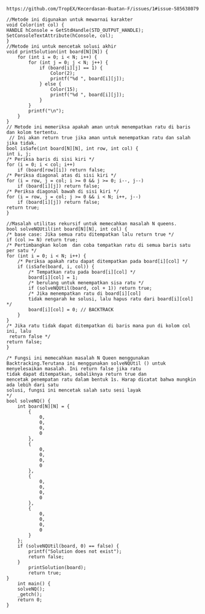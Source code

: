  
    https://github.com/TropEX/Kecerdasan-Buatan-F/issues/1#issue-585638079
    
    //Metode ini digunakan untuk mewarnai karakter
    void Color(int col) {  
    HANDLE hConsole = GetStdHandle(STD_OUTPUT_HANDLE);  
    SetConsoleTextAttribute(hConsole, col);  
    }  
    //Metode ini untuk mencetak solusi akhir  
    void printSolution(int board[N][N]) {  
        for (int i = 0; i < N; i++) {  
            for (int j = 0; j < N; j++) {  
                if (board[i][j] == 1) {  
                    Color(2);  
                    printf("%d ", board[i][j]);  
                } else {  
                    Color(15);  
                    printf("%d ", board[i][j]);  
                }  
            }  
            printf("\n");  
        }  
    }  
    // Metode ini memeriksa apakah aman untuk menempatkan ratu di baris dan kolom tertentu.
     // Ini akan return true jika aman untuk menempatkan ratu dan salah jika tidak.
    bool isSafe(int board[N][N], int row, int col) {  
    int i, j;  
    /* Periksa baris di sisi kiri */  
    for (i = 0; i < col; i++)  
        if (board[row][i]) return false;  
    /* Periksa diagonal atas di sisi kiri */  
    for (i = row, j = col; i >= 0 && j >= 0; i--, j--)  
        if (board[i][j]) return false;  
    /* Periksa diagonal bawah di sisi kiri */  
    for (i = row, j = col; j >= 0 && i < N; i++, j--)  
        if (board[i][j]) return false;  
    return true;  
    }  

    //Masalah utilitas rekursif untuk memecahkan masalah N queens.
    bool solveNQUtil(int board[N][N], int col) {  
    /* base case: Jika semua ratu ditempatkan lalu return true */  
    if (col >= N) return true;  
    /* Pertimbangkan kolom  dan coba tempatkan ratu di semua baris satu per satu */  
    for (int i = 0; i < N; i++) {  
        /* Periksa apakah ratu dapat ditempatkan pada board[i][col] */  
        if (isSafe(board, i, col)) {  
            /* Tempatkan ratu pada board[i][col] */  
            board[i][col] = 1;  
            /* berulang untuk menempatkan sisa ratu */  
            if (solveNQUtil(board, col + 1)) return true;  
            /* Jika menempatkan ratu di board[i][col] 
            tidak mengarah ke solusi, lalu hapus ratu dari board[i][col] */  
            board[i][col] = 0; // BACKTRACK  
        }  
    }  
    /* Jika ratu tidak dapat ditempatkan di baris mana pun di kolom col ini, lalu
     return false */  
    return false;  
    }  
    
    /* Fungsi ini memecahkan masalah N Queen menggunakan
    Backtracking.Terutana ini menggunakan solveNQUtil () untuk
    menyelesaikan masalah. Ini return false jika ratu
    tidak dapat ditempatkan, sebaliknya return true dan
    mencetak penempatan ratu dalam bentuk 1s. Harap dicatat bahwa mungkin ada lebih dari satu
    solusi, fungsi ini mencetak salah satu sesi layak
    */  
    bool solveNQ() {  
        int board[N][N] = {  
            {  
                0,  
                0,  
                0,  
                0  
            },  
            {  
                0,  
                0,  
                0,  
                0  
            },  
            {  
                0,  
                0,  
                0,  
                0  
            },  
            {  
                0,  
                0,  
                0,  
                0  
            }  
        };  
        if (solveNQUtil(board, 0) == false) {  
            printf("Solution does not exist");  
            return false;  
        }  
            printSolution(board);  
            return true;  
    }  
        int main() {  
        solveNQ();  
        _getch();  
        return 0;  
    } 
